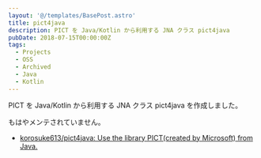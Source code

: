 ```yaml
---
layout: '@/templates/BasePost.astro'
title: pict4java
description: PICT を Java/Kotlin から利用する JNA クラス pict4java 
pubDate: 2018-07-15T00:00:00Z
tags:
  - Projects
  - OSS
  - Archived
  - Java
  - Kotlin
---
```


PICT を Java/Kotlin から利用する JNA クラス pict4java を作成しました。

もはやメンテされていません。

- [korosuke613/pict4java: Use the library PICT(created by Microsoft) from Java.](https://github.com/korosuke613/pict4java)

